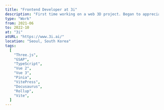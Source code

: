 ```yaml
---
title: "Frontend Developer at 3i"
description: "First time working on a web 3D project. Began to appreciate how hard it is to build a video game. Fascinating field, but didn't enjoy as much as building 2D web apps and websites."
type: "Work"
from: 2021-06
to: 2022-10
at: "3i"
atURL: "https://www.3i.ai/"
location: "Seoul, South Korea"
tags:
  [
    "Three.js",
    "GSAP",
    "TypeScript",
    "Vue 2",
    "Vue 3",
    "Pinia",
    "VitePress",
    "Docusaurus",
    "Rollup",
    "Vite",
  ]
---
```


